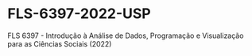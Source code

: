 # FLS-6397-2022-USP
FLS 6397 - Introdução à Análise de Dados, Programação e Visualização para as Ciências Sociais (2022)
